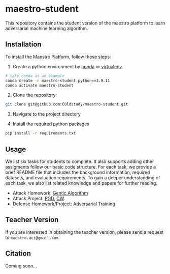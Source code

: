 # maestro-student
This repository contains the student version of the maestro platform to learn adversarial machine learning algorithm.


## Installation
To install the Maestro Platform, follow these steps:
1. Create a python environment by [conda](https://docs.anaconda.com/free/anaconda/install/index.html) or [virtualenv](https://virtualenv.pypa.io/en/latest/installation.html).
```bash
# take conda as an example
conda create -n maestro-student python==3.9.11
conda activate maestro-student
```
2. Clone the repository:
```bash
git clone git@github.com:C0ldstudy/maestro-student.git
```
3. Navigate to the project directory

4. Install the required python packages
```bash
pip install -r requirements.txt
```

## Usage
We list six tasks for students to complete. It also supports adding other assigments follow our basic code structure.
For each task, we provide a brief README file that includes the background information, required datasets, and evaluation requirements. To gain a deeper understanding of each task, we also list related knowledge and papers for further reading.

- Attack Homework: [Gentic Algorithm](https://arxiv.org/abs/1906.03181)
- Attack Project: [PGD](https://arxiv.org/abs/1706.06083), [CW](https://arxiv.org/abs/1608.04644).
- Defense Homework/Project: [Adversarial Training](https://arxiv.org/abs/1412.6572)

## Teacher Version
If you are interested in obtaining the teacher version, please send a request to `maestro.uci@gmail.com`.

## Citation
Coming soon...
